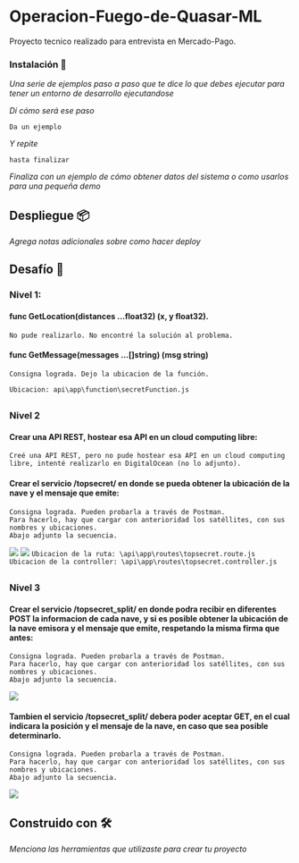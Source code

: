 # Operacion-Fuego-de-Quasar-ML

Proyecto tecnico realizado para entrevista en Mercado-Pago.

### Instalación 🔧

_Una serie de ejemplos paso a paso que te dice lo que debes ejecutar para tener un entorno de desarrollo ejecutandose_

_Dí cómo será ese paso_

```
Da un ejemplo
```

_Y repite_

```
hasta finalizar
```

_Finaliza con un ejemplo de cómo obtener datos del sistema o como usarlos para una pequeña demo_



## Despliegue 📦

_Agrega notas adicionales sobre como hacer deploy_

## Desafío 🚀

### Nivel 1:
#### func GetLocation(distances ...float32) (x, y float32).
```
No pude realizarlo. No encontré la solución al problema.
```
#### func GetMessage(messages ...[]string) (msg string)
```
Consigna lograda. Dejo la ubicacion de la función. 
```
```Ubicacion: api\app\function\secretFunction.js```
##
### Nivel 2
#### Crear una API REST, hostear esa API en un cloud computing libre:
```
Creé una API REST, pero no pude hostear esa API en un cloud computing libre, intenté realizarlo en DigitalOcean (no lo adjunto).
```
#### Crear el servicio /topsecret/ en donde se pueda obtener la ubicación de la nave y el mensaje que emite:
```
Consigna lograda. Pueden probarla a través de Postman.
Para hacerlo, hay que cargar con anterioridad los satéllites, con sus nombres y ubicaciones.
Abajo adjunto la secuencia.
```
<img src="https://github.com/BortnicAaron/Operacion-Fuego-de-Quasar-ML/blob/main/static/f2.png"><img>
<img src="https://github.com/BortnicAaron/Operacion-Fuego-de-Quasar-ML/blob/main/static/f1.png"><img>
```Ubicacion de la ruta: \api\app\routes\topsecret.route.js```
```Ubicacion de la controller: \api\app\routes\topsecret.controller.js```
##
### Nivel 3
#### Crear el servicio /topsecret_split/ en donde podra recibir en diferentes POST la informacion de cada nave, y si es posible obtener la ubicación de la nave emisora y el mensaje que emite, respetando la misma firma que antes:
```
Consigna lograda. Pueden probarla a través de Postman.
Para hacerlo, hay que cargar con anterioridad los satéllites, con sus nombres y ubicaciones.
Abajo adjunto la secuencia.
```
<img src="https://github.com/BortnicAaron/Operacion-Fuego-de-Quasar-ML/blob/main/static/f3.png"><img>
#### Tambien el servicio /topsecret_split/ debera poder aceptar GET, en el cual indicara la posición y el mensaje de la nave, en caso que sea posible determinarlo.
```
Consigna lograda. Pueden probarla a través de Postman.
Para hacerlo, hay que cargar con anterioridad los satéllites, con sus nombres y ubicaciones.
Abajo adjunto la secuencia.
```
<img src="https://github.com/BortnicAaron/Operacion-Fuego-de-Quasar-ML/blob/main/static/f4.png"><img>
## Construido con 🛠️

_Menciona las herramientas que utilizaste para crear tu proyecto_





